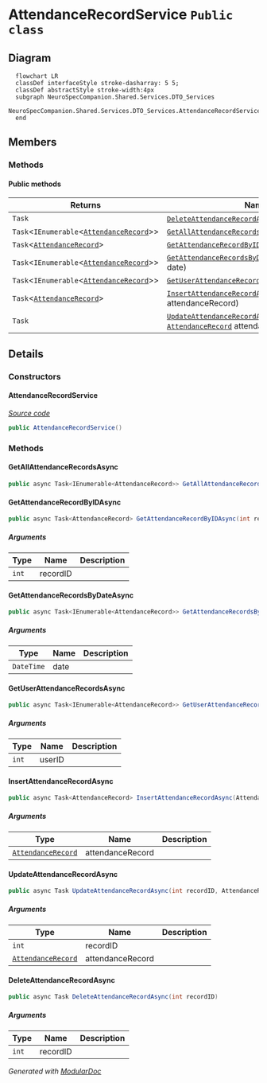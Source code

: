 # AttendanceRecordService `Public class`

## Diagram
```mermaid
  flowchart LR
  classDef interfaceStyle stroke-dasharray: 5 5;
  classDef abstractStyle stroke-width:4px
  subgraph NeuroSpecCompanion.Shared.Services.DTO_Services
  NeuroSpecCompanion.Shared.Services.DTO_Services.AttendanceRecordService[[AttendanceRecordService]]
  end
```

## Members
### Methods
#### Public  methods
| Returns | Name |
| --- | --- |
| `Task` | [`DeleteAttendanceRecordAsync`](#deleteattendancerecordasync)(`int` recordID) |
| `Task`&lt;`IEnumerable`&lt;[`AttendanceRecord`](../../../../neurospec/shared/models/dto/AttendanceRecord.md)&gt;&gt; | [`GetAllAttendanceRecordsAsync`](#getallattendancerecordsasync)() |
| `Task`&lt;[`AttendanceRecord`](../../../../neurospec/shared/models/dto/AttendanceRecord.md)&gt; | [`GetAttendanceRecordByIDAsync`](#getattendancerecordbyidasync)(`int` recordID) |
| `Task`&lt;`IEnumerable`&lt;[`AttendanceRecord`](../../../../neurospec/shared/models/dto/AttendanceRecord.md)&gt;&gt; | [`GetAttendanceRecordsByDateAsync`](#getattendancerecordsbydateasync)(`DateTime` date) |
| `Task`&lt;`IEnumerable`&lt;[`AttendanceRecord`](../../../../neurospec/shared/models/dto/AttendanceRecord.md)&gt;&gt; | [`GetUserAttendanceRecordsAsync`](#getuserattendancerecordsasync)(`int` userID) |
| `Task`&lt;[`AttendanceRecord`](../../../../neurospec/shared/models/dto/AttendanceRecord.md)&gt; | [`InsertAttendanceRecordAsync`](#insertattendancerecordasync)([`AttendanceRecord`](../../../../neurospec/shared/models/dto/AttendanceRecord.md) attendanceRecord) |
| `Task` | [`UpdateAttendanceRecordAsync`](#updateattendancerecordasync)(`int` recordID, [`AttendanceRecord`](../../../../neurospec/shared/models/dto/AttendanceRecord.md) attendanceRecord) |

## Details
### Constructors
#### AttendanceRecordService
[*Source code*](https://github.com///blob//NeuroSpec.Shared/Services/DTO_Services/AttendanceRecordService.cs#L16)
```csharp
public AttendanceRecordService()
```

### Methods
#### GetAllAttendanceRecordsAsync
```csharp
public async Task<IEnumerable<AttendanceRecord>> GetAllAttendanceRecordsAsync()
```

#### GetAttendanceRecordByIDAsync
```csharp
public async Task<AttendanceRecord> GetAttendanceRecordByIDAsync(int recordID)
```
##### Arguments
| Type | Name | Description |
| --- | --- | --- |
| `int` | recordID |   |

#### GetAttendanceRecordsByDateAsync
```csharp
public async Task<IEnumerable<AttendanceRecord>> GetAttendanceRecordsByDateAsync(DateTime date)
```
##### Arguments
| Type | Name | Description |
| --- | --- | --- |
| `DateTime` | date |   |

#### GetUserAttendanceRecordsAsync
```csharp
public async Task<IEnumerable<AttendanceRecord>> GetUserAttendanceRecordsAsync(int userID)
```
##### Arguments
| Type | Name | Description |
| --- | --- | --- |
| `int` | userID |   |

#### InsertAttendanceRecordAsync
```csharp
public async Task<AttendanceRecord> InsertAttendanceRecordAsync(AttendanceRecord attendanceRecord)
```
##### Arguments
| Type | Name | Description |
| --- | --- | --- |
| [`AttendanceRecord`](../../../../neurospec/shared/models/dto/AttendanceRecord.md) | attendanceRecord |   |

#### UpdateAttendanceRecordAsync
```csharp
public async Task UpdateAttendanceRecordAsync(int recordID, AttendanceRecord attendanceRecord)
```
##### Arguments
| Type | Name | Description |
| --- | --- | --- |
| `int` | recordID |   |
| [`AttendanceRecord`](../../../../neurospec/shared/models/dto/AttendanceRecord.md) | attendanceRecord |   |

#### DeleteAttendanceRecordAsync
```csharp
public async Task DeleteAttendanceRecordAsync(int recordID)
```
##### Arguments
| Type | Name | Description |
| --- | --- | --- |
| `int` | recordID |   |

*Generated with* [*ModularDoc*](https://github.com/hailstorm75/ModularDoc)
